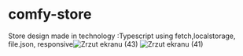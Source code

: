 # comfy-store
Store design made in technology :Typescript using fetch,localstorage, file.json, responsive![Zrzut ekranu (43)](https://user-images.githubusercontent.com/61388692/162637709-3144e37c-17d7-473c-8f23-334726e6623f.png)
![Zrzut ekranu (41)](https://user-images.githubusercontent.com/61388692/162637720-efc5ecc3-cc87-4cc5-85e4-31f706d2e163.png)
